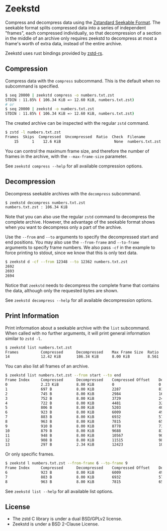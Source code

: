 # Zeekstd

Compress and decompress data using the
[Zstandard Seekable Format](https://github.com/facebook/zstd/tree/dev/contrib/seekable_format). The
seekable format splits compressed data into a series of independent "frames", each compressed
individually, so that decompression of a section in the middle of an archive only requires zeekstd
to decompress at most a frame's worth of extra data, instead of the entire archive.

Zeekstd uses rust bindings provided by [zstd-rs](https://github.com/gyscos/zstd-rs).

## Compression

Compress data with the `compress` subcommand. This is the default when no subcommand is specified.

```bash
$ seq 20000 | zeekstd compress -o numbers.txt.zst
STDIN : 11.85% ( 106.34 KiB => 12.60 KiB, numbers.txt.zst)
# or
$ seq 20000 | zeekstd -o numbers.txt.zst
STDIN : 11.85% ( 106.34 KiB => 12.60 KiB, numbers.txt.zst)
```

The created archive can be inspected with the regular `zstd` command.

```bash
$ zstd -l numbers.txt.zst
Frames  Skips  Compressed  Uncompressed  Ratio  Check  Filename
    15      1    12.6 KiB                        None  numbers.txt.zst
```

You can control the maximum frame size, and therefore the number of frames in the archive, with the
`--max-frame-size` parameter.

See `zeekstd compress --help` for all available compression options.

## Decompression

Decompress seekable archives with the `decompress` subcommand.

```bash
$ zeekstd decompress numbers.txt.zst
numbers.txt.zst : 106.34 KiB
```

Note that you can also use the regular `zstd` command to decompress the complete archive. However,
the advantage of the seekable format shows when you want to decompress only a part of the archive.

Use the `--from` and `--to` arguments to specify the decompressed start and end positions. You may
also use the `--from-frame` and `--to-frame` arguments to specify frame numbers. We also pass `-cf`
in the example to force printing to stdout, since we know that this is only text data.

```bash
$ zeekstd d -cf --from 12348 --to 12362 numbers.txt.zst
2692
2693
2694
```

Notice that `zeekstd` needs to decompress the complete frame that contains the data, although only
the requested bytes are shown.

See `zeekstd decompress --help` for all available decompression options.

## Print Information

Print information about a seekable archive with the `list` subcommand. When called with no further
arguments, it will print general information similar to `zstd -l`.

```bash
$ zeekstd list numbers.txt.zst
Frames          Compressed      Decompressed    Max Frame Size  Ratio           Filename
14              12.42 KiB       106.34 KiB      8.00 KiB        8.561           numbers.txt.zst
```

You can also list all frames of an archive.

```bash
$ zeekstd list numbers.txt.zst --from start --to end
Frame Index     Compressed      Decompressed    Compressed Offset    Decompressed Offset
0               2.23 KiB        8.00 KiB        0                    0
1               697 B           8.00 KiB        2287                 8192
2               745 B           8.00 KiB        2984                 16384
3               752 B           8.00 KiB        3729                 24576
4               722 B           8.00 KiB        4481                 32768
5               806 B           8.00 KiB        5203                 40960
6               923 B           8.00 KiB        6009                 49152
7               883 B           8.00 KiB        6932                 57344
8               963 B           8.00 KiB        7815                 65536
9               910 B           8.00 KiB        8778                 73728
10              879 B           8.00 KiB        9688                 81920
11              948 B           8.00 KiB        10567                90112
12              908 B           8.00 KiB        11515                98304
13              297 B           2.34 KiB        12423                106496
```

Or only specific frames.

```bash
$ zeekstd l numbers.txt.zst --from-frame 6 --to-frame 9
Frame Index     Compressed      Decompressed    Compressed Offset    Decompressed Offset
6               923 B           8.00 KiB        6009                 49152
7               883 B           8.00 KiB        6932                 57344
8               963 B           8.00 KiB        7815                 65536
```

See `zeekstd list --help` for all available list options.

## License

- The zstd C library is under a dual BSD/GPLv2 license.
- Zeekstd is under a BSD 2-Clause License.
